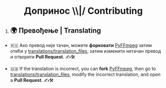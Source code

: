 <h1> <p align="center"> Допринос \\|/ Contributing </p> </h1>

1. ## 🌍  Превођење | Translating

- 🇷🇸 Ако превод није тачан, можете **форковати** [PyFFmpeg](https://github.com/crnobog69/py-ffmpeg) затим отићи у [translations/translation_files](translations/translation_files), затим изменити нетачан превод и отворити **Pull Request**. ✍️🛠️

- 🇬🇧 If the translation is incorrect, you can **fork** [PyFFmpeg](https://github.com/crnobog69/py-ffmpeg), then go to [translations/translation_files](translations/translation_files), modify the incorrect translation, and open a **Pull Request**. ✍️🛠️
